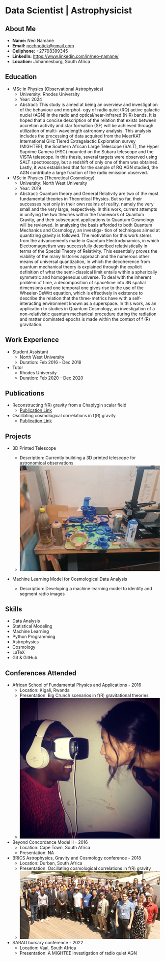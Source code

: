 # Data Scientist | Astrophysicist

## About Me
- **Name:** Neo Namane
- **Email:** nechnotick@gmail.com
- **Cellphone:** +27798399345
- **LinkedIn:** https://www.linkedin.com/in/neo-namane/
- **Location:** Johannesburg, South Africa

## Education
- MSc in Physics (Observational Astrophysics)
  - University: Rhodes University
  - Year: 2024
  - Abstract: This study is aimed at being an overview and investigation of the behaviour and morphol-
ogy of radio quiet (RQ) active galactic nuclei (AGN) in the radio and optical/near-infrared
(NIR) bands. It is hoped that a concise description of the relation that exists between
accretion activity and star formation (SF) will be achieved through utilization of multi-
wavelength astronomy analysis. This analysis includes the processing of data acquired from
the MeerKAT International GHz Tiered Extragalactic Exploration survey (MIGHTEE), the
Southern African Large Telescope (SALT), the Hyper Suprime Camera (HSC) mounted on
the Subaru telescope and the VISTA telescope. In this thesis, several targets were observed
using SALT spectroscopy, but a redshift of only one of them was obtained. Lastly, it was
established that for the sample of RQ AGN studied, the AGN contribute a large fraction of
the radio emission observed.
- MSc in Physics (Theoretical Cosmology)
  - University: North West University
  - Year: 2019
  - Abstract: Quantum theory and General Relativity are two of the most fundamental theories in Theoretical
Physics. But so far, their successes rest only in their own realms of reality, namely the very small and
the very large, respectively. In this work, current attempts in unifying the two theories within the
framework of Quantum Gravity, and their subsequent applications to Quantum Cosmology will be
reviewed. In analysing the basis afforded to both Quantum Mechanics and Cosmology, an investiga-
tion of techniques aimed at quantizing gravity is followed. The motivation for this work stems from
the advancements made in Quantum Electrodynamics, in which Electromagnetism was successfully
described relativistically in terms of the Special Theory of Relativity. This essentially proves the
viability of the many histories approach and the numerous other means of universal quantization, in
which the decoherence from quantum mechanical theory is explained through the explicit definition
of what the semi-classical limit entails within a spherically symmetric and homogeneous universe.
To deal with the inherent problem of time, a decomposition of spacetime into 3N spatial dimensions
and one temporal one gives rise to the use of the Wheeler-DeWitt equation, which is effectively in
existence to describe the relation that the three-metrics have with a self-interacting environment
known as a superspace. In this work, as an application to studies in Quantum Cosmology, an
investigation of a non-relativistic quantum mechanical procedure during the radiation and matter
dominated epochs is made within the context of f (R) gravitation.

## Work Experience
- Student Assistant
  - North West University
  - Duration: Feb 2016 - Dec 2019
- Tutor
  - Rhodes University
  - Duration: Feb 2020 - Dec 2020

## Publications
- Reconstructing f(R) gravity from a Chaplygin scalar field
  - [Publication Link](https://www.worldscientific.com/doi/epdf/10.1142/S0219887818500275)
- Oscillating cosmological correlations in f(R) gravity
  - [Publication Link](https://arxiv.org/abs/1807.11330)

## Projects
- 3D Printed Telescope
  - Description: Currently building a 3D printed telescope for astronomical observations
  - ![3D Telescope](/img/20240317_115442.jpg)
  
- Machine Learning Model for Cosmological Data Analysis
  - Description: Developing a machine learning model to identify and segment radio images

## Skills
- Data Analysis
- Statistical Modeling
- Machine Learning
- Python Programming
- Astrophysics
- Cosmology
- LaTeX
- Git & GitHub

## Conferences Attended
- African School of Fundamental Physics and Applications - 2016
  - Location: Kigali, Rwanda
  - Presentation: Big Crunch scenarios in f(R) gravitational theories
  - ![Jessica and I](/img/Rwanda.jpg)
- Beyond Concordance Model II - 2016
  - Location: Cape Town, South Africa
  - Presentation: NA 
- BRICS Astrophysics, Gravity and Cosmology conference - 2018
  - Location: Durban, South Africa
  - Presentation: Oscillating cosmological correlations in f(R) gravity
  - ![Group photo of delegates](/img/BRICS.jpg)
- SARAO bursary conference - 2022
  - Location: Vaal, South Africa
  - Presentation: A MIGHTEE investigation of radio quiet AGN

